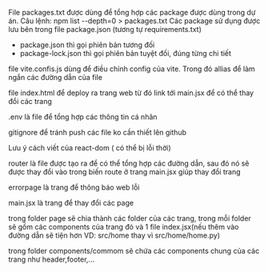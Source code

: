 File packages.txt được dùng để tổng hợp các package được dùng trong dự án. 
Câu lệnh: npm list --depth=0 > packages.txt
Các package sử dụng được lưu bên trong file package.json (tương tự requirements.txt)

- package.json thì gọi phiên bản tương đối
- package-lock.json thì gọi phiên bản tuyệt đối, đúng từng chi tiết

file vite.confis.js dùng để điều chỉnh config của vite. Trong đó allias để làm ngắn các đường dẫn của file

file index.html để deploy ra trang web từ đó link tới main.jsx để có thể thay đổi các trang

.env là file để tổng hợp các thông tin cá nhân 

gitignore để tránh push các file ko cần thiết lên github

Lưu ý cách viết của react-dom ( có thể bị lỗi thời)

router là file được tạo ra để có thể tổng hợp các đường dẫn, sau đó nó sẽ được thay đổi vào trong biến route ở trang main.jsx giúp thay đổi trang

errorpage là trang để thông báo web lỗi

main.jsx là trang để thay đổi các page

trong folder page sẽ chia thành các folder của các trang, trong mỗi folder sẽ gồm các components của trang đó và 1 file index.jsx(nếu thêm vào đường dẫn sẽ tiện hơn VD: src/home thay vì src/home/home.py)

trong folder components/commom sẽ chứa các components chung của các trang như header,footer,...